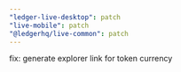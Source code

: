 ```yaml
---
"ledger-live-desktop": patch
"live-mobile": patch
"@ledgerhq/live-common": patch
---
```


fix: generate explorer link for token currency
